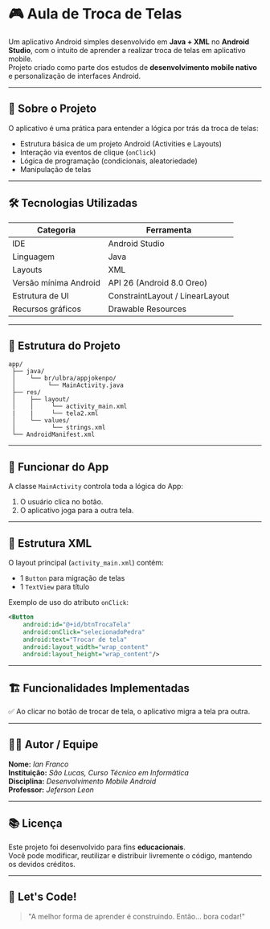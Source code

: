 # 🎮 Aula de Troca de Telas

Um aplicativo Android simples desenvolvido em **Java + XML** no **Android Studio**, com o intuito de aprender a realizar troca de telas em aplicativo mobile.  
Projeto criado como parte dos estudos de **desenvolvimento mobile nativo** e personalização de interfaces Android.

---

## 🧠 Sobre o Projeto

O aplicativo é uma prática para entender a lógica por trás da troca de telas:

- Estrutura básica de um projeto Android (Activities e Layouts)
- Interação via eventos de clique (`onClick`)
- Lógica de programação (condicionais, aleatoriedade)
- Manipulação de telas

---

## 🛠️ Tecnologias Utilizadas

| Categoria | Ferramenta |
|------------|-------------|
| IDE | Android Studio |
| Linguagem | Java |
| Layouts | XML |
| Versão mínima Android | API 26 (Android 8.0 Oreo) |
| Estrutura de UI | ConstraintLayout / LinearLayout |
| Recursos gráficos | Drawable Resources |

---

## 📱 Estrutura do Projeto

```
app/
 ├── java/
 │    └── br/ulbra/appjokenpo/
 │         └── MainActivity.java
 ├── res/
 │    ├── layout/
 │    │     └── activity_main.xml
 |    |     └── tela2.xml
 │    └── values/
 │          └── strings.xml
 └── AndroidManifest.xml
```

---

## 🧩 Funcionar do App

A classe `MainActivity` controla toda a lógica do App:

1. O usuário clica no botão.
2. O aplicativo joga para a outra tela.

---

## 🧰 Estrutura XML

O layout principal (`activity_main.xml`) contém:
- 1 `Button` para migração de telas 
- 1 `TextView` para título

Exemplo de uso do atributo `onClick`:
```xml
<Button
    android:id="@+id/btnTrocaTela"
    android:onClick="selecionadoPedra"
    android:text="Trocar de tela"
    android:layout_width="wrap_content"
    android:layout_height="wrap_content"/>
```

---

## 🏗️ Funcionalidades Implementadas

✅ Ao clicar no botão de trocar de tela, o aplicativo migra a tela pra outra.

---

## 👩‍💻 Autor / Equipe

**Nome:** *Ian Franco*  
**Instituição:** *São Lucas, Curso Técnico em Informática*  
**Disciplina:** *Desenvolvimento Mobile Android*  
**Professor:** *Jeferson Leon*  

---

## 📚 Licença

Este projeto foi desenvolvido para fins **educacionais**.  
Você pode modificar, reutilizar e distribuir livremente o código, mantendo os devidos créditos.

---

## 🚀 Let's Code!  
> "A melhor forma de aprender é construindo. Então... bora codar!"
